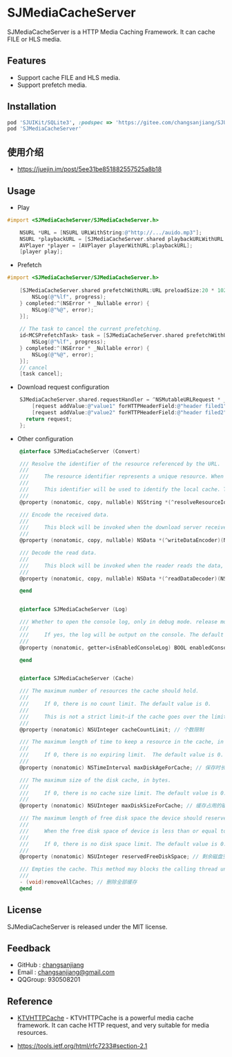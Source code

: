 
# SJMediaCacheServer

SJMediaCacheServer is a HTTP Media Caching Framework. It can cache FILE or HLS media.

## Features
- Support cache FILE and HLS media.
- Support prefetch media. 


## Installation
```ruby
pod 'SJUIKit/SQLite3', :podspec => 'https://gitee.com/changsanjiang/SJUIKit/raw/master/SJUIKit-YYModel.podspec'
pod 'SJMediaCacheServer'
```

## 使用介绍

- https://juejin.im/post/5ee31be851882557525a8b18

## Usage

- Play
```Objective-C
#import <SJMediaCacheServer/SJMediaCacheServer.h>

    NSURL *URL = [NSURL URLWithString:@"http://.../auido.mp3"];
    NSURL *playbackURL = [SJMediaCacheServer.shared playbackURLWithURL:URL];
    AVPlayer *player = [AVPlayer playerWithURL:playbackURL];
    [player play];
``` 

- Prefetch
```Objective-C
#import <SJMediaCacheServer/SJMediaCacheServer.h>
    
    [SJMediaCacheServer.shared prefetchWithURL:URL preloadSize:20 * 1024 * 1024 progress:^(float progress) {
        NSLog(@"%lf", progress);
    } completed:^(NSError * _Nullable error) {
        NSLog(@"%@", error);
    }];
    
    // The task to cancel the current prefetching.
    id<MCSPrefetchTask> task = [SJMediaCacheServer.shared prefetchWithURL:URL preloadSize:20 * 1024 * 1024 progress:^(float progress) {
        NSLog(@"%lf", progress);
    } completed:^(NSError * _Nullable error) {
        NSLog(@"%@", error);
    }];
    // cancel 
    [task cancel];
```
 
- Download request configuration

```Objective-C
    SJMediaCacheServer.shared.requestHandler = ^NSMutableURLRequest * _Nullable(NSMutableURLRequest * _Nonnull request) {
        [request addValue:@"value1" forHTTPHeaderField:@"header filed1"];
        [request addValue:@"value2" forHTTPHeaderField:@"header filed2"];
      return request;
    };
```

- Other configuration  

```Objective-C
    @interface SJMediaCacheServer (Convert)

    /// Resolve the identifier of the resource referenced by the URL.
    ///
    ///     The resource identifier represents a unique resource. When different URLs references the same resource, you can set the block to resolve the identifier.
    ///
    ///     This identifier will be used to identify the local cache. The same identifier will references the same cache.
    ///
    @property (nonatomic, copy, nullable) NSString *(^resolveResourceIdentifier)(NSURL *URL); // URL参数不固定时, 请设置该block返回一个唯一标识符

    /// Encode the received data.
    ///
    ///     This block will be invoked when the download server receives the data, where you can perform some encoding operations on the data.
    ///
    @property (nonatomic, copy, nullable) NSData *(^writeDataEncoder)(NSURLRequest *request, NSUInteger offset, NSData *data); // 对下载的数据进行编码

    /// Decode the read data.
    ///
    ///     This block will be invoked when the reader reads the data, where you can perform some decoding operations on the data.
    ///
    @property (nonatomic, copy, nullable) NSData *(^readDataDecoder)(NSURLRequest *request, NSUInteger offset, NSData *data); // 对读取的数据进行解码

    @end


    @interface SJMediaCacheServer (Log)

    /// Whether to open the console log, only in debug mode. release mode will not generate any logs.
    ///
    ///     If yes, the log will be output on the console. The default value is NO.
    ///
    @property (nonatomic, getter=isEnabledConsoleLog) BOOL enabledConsoleLog; // 是否开启控制日志

    @end


    @interface SJMediaCacheServer (Cache)

    /// The maximum number of resources the cache should hold.
    ///
    ///     If 0, there is no count limit. The default value is 0.
    ///
    ///     This is not a strict limit—if the cache goes over the limit, a resource in the cache could be evicted instantly, later, or possibly never, depending on the usage details of the resource.
    ///
    @property (nonatomic) NSUInteger cacheCountLimit; // 个数限制

    /// The maximum length of time to keep a resource in the cache, in seconds.
    ///
    ///     If 0, there is no expiring limit.  The default value is 0.
    ///
    @property (nonatomic) NSTimeInterval maxDiskAgeForCache; // 保存时长限制

    /// The maximum size of the disk cache, in bytes.
    ///
    ///     If 0, there is no cache size limit. The default value is 0.
    ///
    @property (nonatomic) NSUInteger maxDiskSizeForCache; // 缓存占用的磁盘空间限制

    /// The maximum length of free disk space the device should reserved, in bytes.
    ///
    ///     When the free disk space of device is less than or equal to this value, some resources will be removed.
    ///
    ///     If 0, there is no disk space limit. The default value is 0.
    ///
    @property (nonatomic) NSUInteger reservedFreeDiskSpace; // 剩余磁盘空间限制

    /// Empties the cache. This method may blocks the calling thread until file delete finished.
    ///
    - (void)removeAllCaches; // 删除全部缓存
    @end
```

## License

SJMediaCacheServer is released under the MIT license.

## Feedback

- GitHub : [changsanjiang](https://github.com/changsanjiang)
- Email : changsanjiang@gmail.com
- QQGroup: 930508201

## Reference
- [KTVHTTPCache](https://github.com/ChangbaDevs/KTVHTTPCache) - KTVHTTPCache is a powerful media cache framework. It can cache HTTP request, and very suitable for media resources.

- https://tools.ietf.org/html/rfc7233#section-2.1
